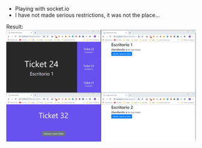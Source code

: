 - Playing with socket.io
- I have not made serious restrictions, it was not the place...

Result:
![result](DsXfkXgXgAAt4Yp.jpg)
